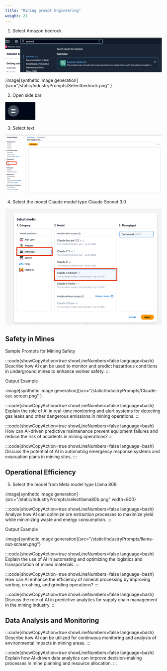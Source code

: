 ```yaml
---
title: "Mining prompt Engineering"
weight: 21
---
```

1. Select Amazon bedrock

![Screenshot for bedrock.](https://github.com/kaveerh/bedrock-mining-demo/blob/main/static/IndustryPrompts/Selectbedrock.png)

:image[synthetic image generation]{src="/static/IndustryPrompts/Selectbedrock.png" }

2. Open side bar

![Open side bar](https://github.com/kaveerh/bedrock-mining-demo/blob/main/static/IndustryPrompts/selectsidepanel.png)


3. Select text

![Select chat](https://github.com/kaveerh/bedrock-mining-demo/blob/main/static/IndustryPrompts/selecttext.png)



4. Select the model Claude  model type Claude Sonnet 3.0

![Select model claude Sonnet](https://github.com/kaveerh/bedrock-mining-demo/blob/main/static/IndustryPrompts/selectclaudemodel.png)




## Safety in Mines

Sample Prompts for Mining Safety

:::code{showCopyAction=true showLineNumbers=false language=bash}
Describe how AI can be used to monitor and predict hazardous conditions in underground mines to enhance worker safety.
:::

Output Example 

:image[synthetic image generation]{src="/static/IndustryPrompts/Claude-out-screen.png" }

:::code{showCopyAction=true showLineNumbers=false language=bash}
Explain the role of AI in real-time monitoring and alert systems for detecting gas leaks and other dangerous emissions in mining operations.
:::


:::code{showCopyAction=true showLineNumbers=false language=bash}
How can AI-driven predictive maintenance prevent equipment failures and reduce the risk of accidents in mining operations?
:::

:::code{showCopyAction=true showLineNumbers=false language=bash}
Discuss the potential of AI in automating emergency response systems and evacuation plans in mining sites.
:::


## Operational Efficiency

5. Select the model from Meta model type Llama 80B


:image[synthetic image generation]{src="/static/IndustryPrompts/selectllama80b.png" width=800}

:::code{showCopyAction=true showLineNumbers=false language=bash}
Analyze how AI can optimize ore extraction processes to maximize yield while minimizing waste and energy consumption.
:::

Output Example 

:image[synthetic image generation]{src="/static/IndustryPrompts/llama-out-screen.png"}

:::code{showCopyAction=true showLineNumbers=false language=bash}
Explain the use of AI in automating and optimizing the logistics and transportation of mined materials.
:::

:::code{showCopyAction=true showLineNumbers=false language=bash}
How can AI enhance the efficiency of mineral processing by improving sorting, crushing, and grinding operations?
:::

:::code{showCopyAction=true showLineNumbers=false language=bash}
Discuss the role of AI in predictive analytics for supply chain management in the mining industry.
:::


## Data Analysis and Monitoring


:::code{showCopyAction=true showLineNumbers=false language=bash}
Describe how AI can be utilized for continuous monitoring and analysis of environmental impacts in mining areas.
:::

:::code{showCopyAction=true showLineNumbers=false language=bash}
Explain how AI-driven data analytics can improve decision-making processes in mine planning and resource allocation.
:::


